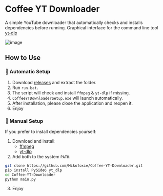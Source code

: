 # Coffee YT Downloader  

A simple YouTube downloader that automatically checks and installs dependencies before running.
Graphical interface for the command line tool [yt-dlp](https://github.com/yt-dlp/yt-dlp)

![image](https://github.com/user-attachments/assets/41bdef65-2980-4806-9344-00388909cfe3)

## How to Use  

### 🔹 Automatic Setup  
1. Download [releases](https://github.com/Mikofoxie/Coffee-YT-Downloader/releases) and extract the folder.  
2. Run `run.bat`.  
3. The script will check and install `ffmpeg` & `yt-dlp` if missing.  
4. `CoffeeYTDownloaderSetup.exe` will launch automatically.
5. After installation, please close the application and reopen it.
6. Enjoy

### 🔹 Manual Setup  
If you prefer to install dependencies yourself:
1. Download and install:  
   - [ffmpeg](https://ffmpeg.org/download.html)  
   - [yt-dlp](https://github.com/yt-dlp/yt-dlp#installation)  
2. Add both to the system `PATH`.

```bash
git clone https://github.com/Mikofoxie/Coffee-YT-Downloader.git
pip install PySide6 yt_dlp
cd Coffee-YT-Downloader
python main.py
```
3. Enjoy


